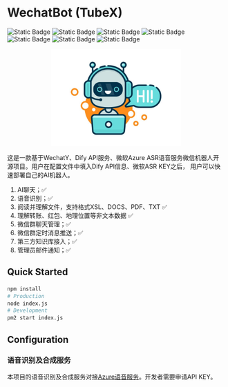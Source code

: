 # WechatBot (TubeX)

![Static Badge](https://img.shields.io/badge/21.0%2B-x?style=flat&logo=Node.js&logoColor=green&label=Node.js&color=green)
![Static Badge](https://img.shields.io/badge/1.20.0%2B-x?style=flat&logo=Wechat&logoColor=green&label=WechatY&color=green)
![Static Badge](https://img.shields.io/badge/1.14%2B-x?style=flat&logo=github&logoColor=whitee&label=wechat4u&color=orange)
![Static Badge](https://img.shields.io/badge/v3-x?style=flat&logo=github&logoColor=white&label=silk-v3-decoder&color=purple)
![Static Badge](https://img.shields.io/badge/6.1.1-x?style=flat&logo=ffmpeg&logoColor=orange&label=ffmpeg&color=orange)
![Static Badge](https://img.shields.io/badge/cognitiveservices_speech-x?style=flat&logo=microsoft&logoColor=blue&label=Azure&color=blue)
![Static Badge](https://img.shields.io/badge/Doubao-x?style=flat&logo=Dify&logoColor=white&label=Dify&color=darkgreen)

<div align="center">
<img src="public/bot.jpg" alt="logo" width="300"/>
</div>

这是一款基于WechatY、Dify API服务、微软Azure ASR语音服务微信机器人开源项目。用户在配置文件中填入Dify API信息、微软ASR KEY之后，
用户可以快速部署自己的AI机器人。

1. AI聊天；✅
2. 语音识别；✅
3. 阅读并理解文件，支持格式XSL、DOCS、PDF、TXT ✅
4. 理解转账、红包、地理位置等非文本数据 ✅
5. 微信群聊天管理；✅
6. 微信群定时消息推送；✅
7. 第三方知识库接入；✅
8. 管理员邮件通知；✅

## Quick Started

```bash
npm install
# Production
node index.js
# Development
pm2 start index.js
```

## Configuration


### 语音识别及合成服务

本项目的语音识别及合成服务对接[Azure语音服务](https://azure.microsoft.com/zh-cn/free/ai-services/)。开发者需要申请API KEY。
